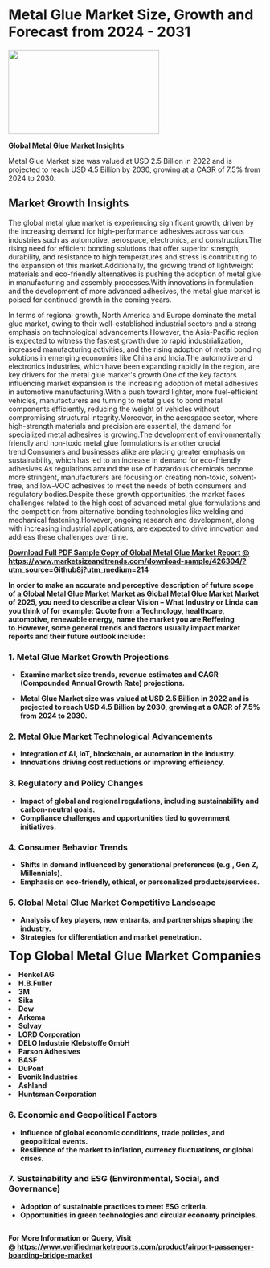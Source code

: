 <H1>Metal Glue Market Size, Growth and Forecast from 2024 - 2031</H1><img class="aligncenter size-medium wp-image-584254" src="https://thirdeyenews.in/wp-content/uploads/2024/09/Global-Market-Research-300x168.jpeg" alt="" width="300" height="168" /><p><strong>Global&nbsp;<a href="https://www.marketsizeandtrends.com/download-sample/426304/?utm_source=Github8j?utm_medium=214">Metal Glue Market</a> Insights</strong></p><p>Metal Glue Market size was valued at USD 2.5 Billion in 2022 and is projected to reach USD 4.5 Billion by 2030, growing at a CAGR of 7.5% from 2024 to 2030.</p><p><h2>Market Growth Insights</h2> <p>The global metal glue market is experiencing significant growth, driven by the increasing demand for high-performance adhesives across various industries such as automotive, aerospace, electronics, and construction.The rising need for efficient bonding solutions that offer superior strength, durability, and resistance to high temperatures and stress is contributing to the expansion of this market.Additionally, the growing trend of lightweight materials and eco-friendly alternatives is pushing the adoption of metal glue in manufacturing and assembly processes.With innovations in formulation and the development of more advanced adhesives, the metal glue market is poised for continued growth in the coming years.</p> <p><strong><a href="#"></a></strong></p> <p>In terms of regional growth, North America and Europe dominate the metal glue market, owing to their well-established industrial sectors and a strong emphasis on technological advancements.However, the Asia-Pacific region is expected to witness the fastest growth due to rapid industrialization, increased manufacturing activities, and the rising adoption of metal bonding solutions in emerging economies like China and India.The automotive and electronics industries, which have been expanding rapidly in the region, are key drivers for the metal glue market's growth.One of the key factors influencing market expansion is the increasing adoption of metal adhesives in automotive manufacturing.With a push toward lighter, more fuel-efficient vehicles, manufacturers are turning to metal glues to bond metal components efficiently, reducing the weight of vehicles without compromising structural integrity.Moreover, in the aerospace sector, where high-strength materials and precision are essential, the demand for specialized metal adhesives is growing.The development of environmentally friendly and non-toxic metal glue formulations is another crucial trend.Consumers and businesses alike are placing greater emphasis on sustainability, which has led to an increase in demand for eco-friendly adhesives.As regulations around the use of hazardous chemicals become more stringent, manufacturers are focusing on creating non-toxic, solvent-free, and low-VOC adhesives to meet the needs of both consumers and regulatory bodies.Despite these growth opportunities, the market faces challenges related to the high cost of advanced metal glue formulations and the competition from alternative bonding technologies like welding and mechanical fastening.However, ongoing research and development, along with increasing industrial applications, are expected to drive innovation and address these challenges over time.</p> <p><strong><a href="#"></p><p><span class=""><strong>Download Full PDF Sample Copy of Global Metal Glue Market Report</strong> @ <a href="https://www.marketsizeandtrends.com/download-sample/426304/?utm_source=Github8j?utm_medium=214" target="_blank">https://www.marketsizeandtrends.com/download-sample/426304/?utm_source=Github8j?utm_medium=214</a></span></p><p>In order to make an accurate and perceptive description of future scope of a Global&nbsp;Metal Glue Market Market as Global&nbsp;Metal Glue Market Market of 2025, you need to describe a clear Vision &ndash; What Industry or Linda can you think of for example: Quote from a Technology, healthcare, automotive, renewable energy, name the market you are Reffering to.However, some general trends and factors usually impact market reports and their future outlook include:</p><h3>1.&nbsp;<strong>Metal Glue Market Growth Projections</strong></h3><ul><li>Examine market size trends, revenue estimates and CAGR (Compounded Annual Growth Rate) projections.</li><li><p>Metal Glue Market size was valued at USD 2.5 Billion in 2022 and is projected to reach USD 4.5 Billion by 2030, growing at a CAGR of 7.5% from 2024 to 2030.</p></li></ul><h3>2.&nbsp;<strong>Metal Glue Market Technological Advancements</strong></h3><ul><li>Integration of AI, IoT, blockchain, or automation in the industry.</li><li>Innovations driving cost reductions or improving efficiency.</li></ul><h3>3.&nbsp;<strong>Regulatory and Policy Changes</strong></h3><ul><li>Impact of global and regional regulations, including sustainability and carbon-neutral goals.</li><li>Compliance challenges and opportunities tied to government initiatives.</li></ul><h3>4.&nbsp;<strong>Consumer Behavior Trends</strong></h3><ul><li>Shifts in demand influenced by generational preferences (e.g., Gen Z, Millennials).</li><li>Emphasis on eco-friendly, ethical, or personalized products/services.</li></ul><h3>5.&nbsp;<strong>Global Metal Glue Market Competitive Landscape</strong></h3><ul><li>Analysis of key players, new entrants, and partnerships shaping the industry.</li><li>Strategies for differentiation and market penetration.</li></ul><p data-pm-slice="1 1 []"><span style="color: inherit; font-family: inherit; font-size: 25px;">Top Global Metal Glue Market Companies</span></p><div class="" data-test-id=""><p><li>Henkel AG</li><li> H.B.Fuller</li><li> 3M</li><li> Sika</li><li> Dow</li><li> Arkema</li><li> Solvay</li><li> LORD Corporation</li><li> DELO Industrie Klebstoffe GmbH</li><li> Parson Adhesives</li><li> BASF</li><li> DuPont</li><li> Evonik Industries</li><li> Ashland</li><li> Huntsman Corporation</li></p></div><h3>6.&nbsp;<strong>Economic and Geopolitical Factors</strong></h3><ul><li>Influence of global economic conditions, trade policies, and geopolitical events.</li><li>Resilience of the market to inflation, currency fluctuations, or global crises.</li></ul><h3>7.&nbsp;<strong>Sustainability and ESG (Environmental, Social, and Governance)</strong></h3><ul><li>Adoption of sustainable practices to meet ESG criteria.</li><li>Opportunities in green technologies and circular economy principles.</li></ul><h2><strong style="font-size: 14px;">For More Information or Query, Visit @&nbsp;</strong><a style="background-color: #ffffff; font-size: 14px;" href="https://www.marketsizeandtrends.com/report/metal-glue-market/" target="_blank">https://www.verifiedmarketreports.com/product/airport-passenger-boarding-bridge-market</a></h2>